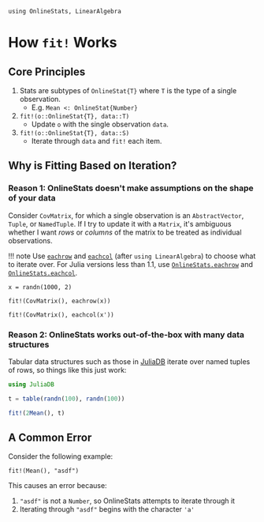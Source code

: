 ```@setup howfitworks
using OnlineStats, LinearAlgebra
```

# How `fit!` Works

## Core Principles

1. Stats are subtypes of `OnlineStat{T}` where `T` is the type of a single observation.
    - E.g. `Mean <: OnlineStat{Number}`
2. `fit!(o::OnlineStat{T}, data::T)`
    - Update `o` with the single observation `data`.
3. `fit!(o::OnlineStat{T}, data::S)`
    - Iterate through `data` and `fit!` each item.


## Why is Fitting Based on Iteration?

### Reason 1: OnlineStats doesn't make assumptions on the shape of your data

Consider `CovMatrix`, for which a single observation is an `AbstractVector`, `Tuple`, or `NamedTuple`.
If I try to update it with a `Matrix`, it's ambiguous whether I want *rows* or *columns* of
the matrix to be treated as individual observations.

!!! note
    Use [`eachrow`](@ref) and [`eachcol`](@ref) (after `using LinearAlgebra`) to choose what to iterate over.  For Julia
    versions less than 1.1, use [`OnlineStats.eachrow`](@ref) and [`OnlineStats.eachcol`](@ref).


```@example howfitworks
x = randn(1000, 2)

fit!(CovMatrix(), eachrow(x))

fit!(CovMatrix(), eachcol(x'))
```

### Reason 2: OnlineStats works out-of-the-box with many data structures

Tabular data structures such as those in [JuliaDB](https://github.com/JuliaComputing/JuliaDB.jl)
iterate over named tuples of rows, so things like this just work:

```julia
using JuliaDB

t = table(randn(100), randn(100))

fit!(2Mean(), t)
```


## A Common Error

Consider the following example:

```@repl howfitworks
fit!(Mean(), "asdf")
```

This causes an error because:

1. `"asdf"` is not a `Number`, so OnlineStats attempts to iterate through it
2. Iterating through `"asdf"` begins with the character `'a'`